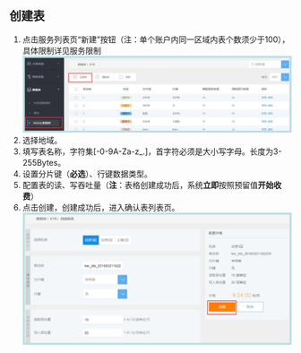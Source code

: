 ## 创建表

1. 点击服务列表页“新建”按钮（注：单个账户内同一区域内表个数须少于100），具体限制详见服务限制
![创建表](cjb1.jpg)
2. 选择地域。
3. 填写表名称，字符集[-0-9A-Za-z_.]，首字符必须是大小写字母。长度为3-255Bytes。
4. 设置分片键（**必选**）、行键数据类型。
5. 配置表的读、写吞吐量（**注**：表格创建成功后，系统**立即**按照预留值**开始收费**）
6. 点击创建，创建成功后，进入确认表列表页。
![创建表](cjb2.jpg)